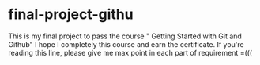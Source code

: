 # final-project-githu
This is my final project to pass the course " Getting Started with Git and Github" 
I hope I completely this course and earn the certificate.
If you're reading this line, please give me max point in each part of requirement =(((
